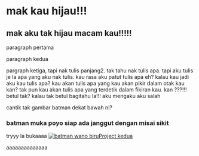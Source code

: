 <!DOCTYPE html>
<head>
	<title> Project HTML </title>
</head>
<main>
	<body>
		<h1> mak kau hijau!!! </h1>
		<h2> mak aku tak hijau macam kau!!!!! </h2>
		<p> paragraph pertama </p>
		<p> paragraph kedua </p>
		<p> pargraph ketiga, tapi nak tulis panjang2. tak tahu nak tulis apa. tapi aku tulis je la apa yang aku nak tulis. kau rasa aku patut tulis apa eh? kalau kau jadi aku kau tulis apa? kau akan tulis apa yang kau akan pikir dalam otak kau kan? tak pun kau akan tulis apa yang terdetik dalam fikiran kau. kan ???!!! betul tak? kalau tak betul bagitahu la!!! aku mengaku aku salah</p>
	<p> cantik tak gambar batman dekat bawah ni?</p>
	<h3> batman muka poyo siap ada janggut dengan misai sikit </h3>
	<p>tryyy la bukaaaa <a href="project/page2.html" target=""><img src="project/batman.jpeg" alt="batman wano biru">Project kedua</a></p>
	<p>aaaaaaaaaaaaaa</p>
	</body>
</main>
